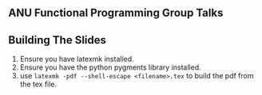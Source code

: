 ANU Functional Programming Group Talks
---------------------------------------

## Building The Slides
 1. Ensure you have latexmk installed.
 2. Ensure you have the python pygments library installed.
 3. use `latexmk -pdf --shell-escape <filename>.tex` to build the pdf from the tex file.
